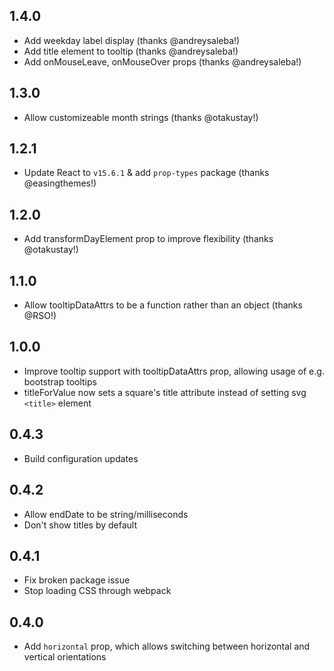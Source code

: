 ## 1.4.0

* Add weekday label display (thanks @andreysaleba!)
* Add title element to tooltip (thanks @andreysaleba!)
* Add onMouseLeave, onMouseOver props (thanks @andreysaleba!)

## 1.3.0

* Allow customizeable month strings (thanks @otakustay!)

## 1.2.1

* Update React to `v15.6.1` & add `prop-types` package (thanks @easingthemes!)

## 1.2.0

* Add transformDayElement prop to improve flexibility (thanks @otakustay!)

## 1.1.0

* Allow tooltipDataAttrs to be a function rather than an object (thanks @RSO!)

## 1.0.0

* Improve tooltip support with tooltipDataAttrs prop, allowing usage of e.g. bootstrap tooltips
* titleForValue now sets a square's title attribute instead of setting svg `<title>` element

## 0.4.3

* Build configuration updates

## 0.4.2

* Allow endDate to be string/milliseconds
* Don't show titles by default

## 0.4.1

* Fix broken package issue
* Stop loading CSS through webpack

## 0.4.0

* Add `horizontal` prop, which allows switching between horizontal and vertical orientations
